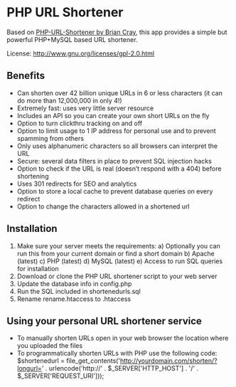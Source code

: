 # PHP URL Shortener

Based on [PHP-URL-Shortener by Brian Cray](https://github.com/briancray/PHP-URL-Shortener), this app provides a simple but powerful PHP+MySQL based URL shortener.

License: http://www.gnu.org/licenses/gpl-2.0.html

## Benefits

- Can shorten over 42 billion unique URLs in 6 or less characters (it can do more than 12,000,000 in only 4!)
- Extremely fast: uses very little server resource
- Includes an API so you can create your own short URLs on the fly
- Option to turn clickthru tracking on and off
- Option to limit usage to 1 IP address for personal use and to prevent spamming from others
- Only uses alphanumeric characters so all browsers can interpret the URL
- Secure: several data filters in place to prevent SQL injection hacks
- Option to check if the URL is real (doesn’t respond with a 404) before shortening
- Uses 301 redirects for SEO and analytics
- Option to store a local cache to prevent database queries on every redirect
- Option to change the characters allowed in a shortened url

## Installation

1. Make sure your server meets the requirements:
    a) Optionally you can run this from your current domain or find a short domain
    b) Apache (latest)
    c) PHP (latest)
    d) MySQL (latest)
    e) Access to run SQL queries for installation
2. Download or clone the PHP URL shortener script to your web server
3. Update the database info in config.php
4. Run the SQL included in shortenedurls.sql
6. Rename rename.htaccess to .htaccess

## Using your personal URL shortener service

- To manually shorten URLs open in your web browser the location where you uploaded the files
- To programmatically shorten URLs with PHP use the following code:
    $shortenedurl = file_get_contents('http://yourdomain.com/shorten/?longurl=' . urlencode('http://' . $_SERVER['HTTP_HOST']  . '/' . $_SERVER['REQUEST_URI']));
